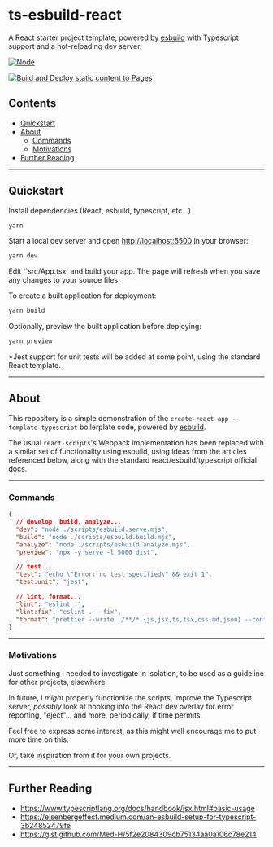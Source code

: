 # ts-esbuild-react

A React starter project template, powered by [esbuild](https://esbuild.github.io/) with Typescript support and a hot-reloading dev server.

[![Node](https://github.com/nathanjhood/ts-esbuild-react/actions/workflows/node.yaml/badge.svg)](https://github.com/nathanjhood/ts-esbuild-react/actions/workflows/node.yml)

[![Build and Deploy static content to Pages](https://github.com/nathanjhood/ts-esbuild-react/actions/workflows/static.yml/badge.svg)](https://github.com/nathanjhood/ts-esbuild-react/actions/workflows/static.yml)

## Contents
- [Quickstart](#quickstart)
- [About](#about)
  - [Commands](#commands)
  - [Motivations](#motivations)
- [Further Reading](#further-reading)

---

## Quickstart

Install dependencies (React, esbuild, typescript, etc...)

```sh
yarn
```

Start a local dev server and open [http://localhost:5500](http://localhost:5500) in your browser:

```sh
yarn dev
```

Edit ``src/App.tsx` and build your app. The page will refresh when you save any changes to your source files.

To create a built application for deployment:

```sh
yarn build
```

Optionally, preview the built application before deploying:

```sh
yarn preview
```

*Jest support for unit tests will be added at some point, using the standard React template.

---

## About

This repository is a simple demonstration of the `create-react-app --template typescript` boilerplate code, powered by [esbuild](https://esbuild.github.io/).

The usual `react-scripts`'s Webpack implementation has been replaced with a similar set of functionality using esbuild, using ideas from the articles referenced below, along with the standard react/esbuild/typescript official docs.

---

### Commands

```json
{
  // develop, build, analyze...
  "dev": "node ./scripts/esbuild.serve.mjs",
  "build": "node ./scripts/esbuild.build.mjs",
  "analyze": "node ./scripts/esbuild.analyze.mjs",
  "preview": "npx -y serve -l 5000 dist",

  // test...
  "test": "echo \"Error: no test specified\" && exit 1",
  "test:unit": "jest",

  // lint, format...
  "lint": "eslint .",
  "lint:fix": "eslint . --fix",
  "format": "prettier --write ./**/*.{js,jsx,ts,tsx,css,md,json} --config ./prettier.config.cjs"
}
```

---

### Motivations

Just something I needed to investigate in isolation, to be used as a guideline for other projects, elsewhere.

In future, I *might* properly functionize the scripts, improve the Typescript server, *possibly* look at hooking into the React dev overlay for error reporting, "eject"... and more, periodically, if time permits.

Feel free to express some interest, as this might well encourage me to put more time on this.

Or, take inspiration from it for your own projects.

---

## Further Reading

- https://www.typescriptlang.org/docs/handbook/jsx.html#basic-usage
- https://eisenbergeffect.medium.com/an-esbuild-setup-for-typescript-3b24852479fe
- https://gist.github.com/Med-H/5f2e2084309cb75134aa0a106c78e214
